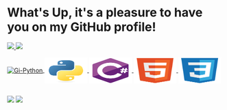# What's Up, it's a pleasure to have you on my GitHub profile!
 <div>
  <a href="https://github.com/euCRUZ">
  <img height="180em" src="https://github-readme-stats.vercel.app/api?username=euCRUZ&show_icons=true&theme=blue-green&include_all_commits=true&count_private=true"/>
  <img height="180em" src="https://github-readme-stats.vercel.app/api/top-langs/?username=euCRUZ&layout=compact&langs_count=16&theme=blue-green"/>
</div>

<div style="display: inline_block"><br>          
  <img align="center" alt="Gi-Python" height="70" width="110" src="https://cdn.jsdelivr.net/gh/devicons/devicon/icons/java/java-original.svg" />        
  <img align="center" alt="Gi-Python" height="60" width="100" src="https://raw.githubusercontent.com/devicons/devicon/master/icons/python/python-original.svg">
  <img align="center" alt="Gi-Csharp" height="60" width="100" src="https://raw.githubusercontent.com/devicons/devicon/master/icons/csharp/csharp-original.svg">
  <img align="center" alt="Gi-HTML" height="60" width="100" src="https://raw.githubusercontent.com/devicons/devicon/master/icons/html5/html5-original.svg">
  <img align="center" alt="Gi-CSS" height="60" width="100" src="https://raw.githubusercontent.com/devicons/devicon/master/icons/css3/css3-original.svg">
</div>
  
##

<div > 
  <a href="https://instagram.com/eu_giovannicruz" target="_blank"><img src="https://img.shields.io/badge/-Instagram-%23E4405F?style=for-the-badge&logo=instagram&logoColor=white" target="_blank"></a>
  <a href="https://www.linkedin.com/in/eugiovannicruz/" target="_blank"><img src="https://img.shields.io/badge/-LinkedIn-%230077B5?style=for-the-badge&logo=linkedin&logoColor=white" target="_blank"></a> 
 
</div>
  
